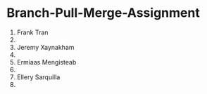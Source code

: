 # Branch-Pull-Merge-Assignment

1. Frank Tran
2. 
3. Jeremy Xaynakham
4. 
5. Ermiaas Mengisteab
6. 
7. Ellery Sarquilla
8. 


